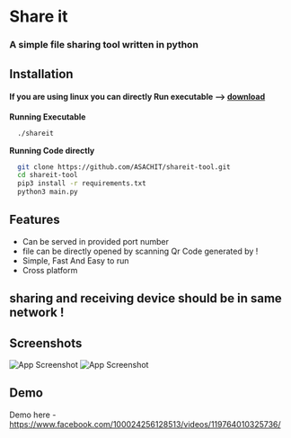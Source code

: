 
# Share it  

### A simple file sharing tool written in python

## Installation
#### If you are using linux you can directly Run executable --> [download]()

**Running Executable**
```bash
  ./shareit
```  
**Running Code directly**
```bash
  git clone https://github.com/ASACHIT/shareit-tool.git
  cd shareit-tool
  pip3 install -r requirements.txt
  python3 main.py
```

    
## Features

- Can be served in provided port number
- file can be directly opened by scanning Qr Code generated by !
- Simple, Fast And Easy to run
- Cross platform
## sharing and receiving device should be in same network !
  

## Screenshots

![App Screenshot](https://cdn.discordapp.com/attachments/881148108602503218/883796140938649620/unknown.png)
![App Screenshot](https://cdn.discordapp.com/attachments/881148108602503218/883947894707716116/unknown.png)

  
## Demo

Demo here - https://www.facebook.com/100024256128513/videos/119764010325736/

  
